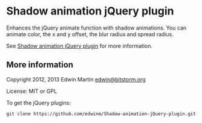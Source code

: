 # Shadow animation jQuery plugin

Enhances the jQuery animate function with shadow animations. You can animate color, the x and y offset, the blur radius and spread radius.

See [Shadow animation jQuery plugin](http://www.bitstorm.org/jquery/shadow-animation/) for more information.

## More information

Copyright 2012, 2013 Edwin Martin <edwin@bitstorm.org>

License: MIT or GPL

To get the jQuery plugins:

`git clone https://github.com/edwinm/Shadow-animation-jQuery-plugin.git`
